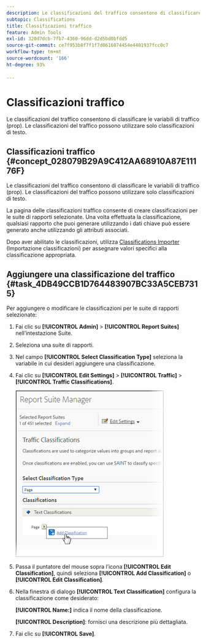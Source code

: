 ```yaml
---
description: Le classificazioni del traffico consentono di classificare le variabili di traffico (prop). Le classificazioni del traffico possono utilizzare solo classificazioni di testo.
subtopic: Classifications
title: Classificazioni traffico
feature: Admin Tools
exl-id: 320d7dcb-7fb7-4360-96dd-d2d5bd0bfdd5
source-git-commit: ce7f953b8f7f1f7d0616074454e4401937fcc0c7
workflow-type: tm+mt
source-wordcount: '166'
ht-degree: 93%

---
```


# Classificazioni traffico

Le classificazioni del traffico consentono di classificare le variabili di traffico (prop). Le classificazioni del traffico possono utilizzare solo classificazioni di testo.

## Classificazioni traffico {#concept_028079B29A9C412AA68910A87E11176F}

Le classificazioni del traffico consentono di classificare le variabili di traffico (prop). Le classificazioni del traffico possono utilizzare solo classificazioni di testo.

La pagina delle classificazioni traffico consente di creare classificazioni per le suite di rapporti selezionate. Una volta effettuata la classificazione, qualsiasi rapporto che puoi generare utilizzando i dati chiave può essere generato anche utilizzando gli attributi associati.

Dopo aver abilitato le classificazioni, utilizza [Classifications Importer](/help/components/classifications/importer/c-working-with-saint.md) (Importazione classificazioni) per assegnare valori specifici alla classificazione appropriata.

## Aggiungere una classificazione del traffico {#task_4DB49CCB1D764483907BC33A5CEB7315}

<!-- 

t_classification_add_traffic.xml

 -->

Per aggiungere o modificare le classificazioni per le suite di rapporti selezionate:

1. Fai clic su **[!UICONTROL Admin]** > **[!UICONTROL Report Suites]** nell’intestazione Suite.
1. Seleziona una suite di rapporti.
1. Nel campo **[!UICONTROL Select Classification Type]** seleziona la variabile in cui desideri aggiungere una classificazione.
1. Fai clic su **[!UICONTROL Edit Settings]** > **[!UICONTROL Traffic]** > **[!UICONTROL Traffic Classifications]**.

   ![Informazioni sul passaggio](/help/admin/admin/assets/traffic-classification.png)

1. Passa il puntatore del mouse sopra l’icona **[!UICONTROL Edit Classification]**, quindi seleziona **[!UICONTROL Add Classification]** o **[!UICONTROL Edit Classification]**.
1. Nella finestra di dialogo **[!UICONTROL Text Classification]** configura la classificazione come desiderato:

   **[!UICONTROL Name:]** indica il nome della classificazione.

   **[!UICONTROL Description]**: fornisci una descrizione più dettagliata.
1. Fai clic su **[!UICONTROL Save]**.
